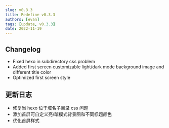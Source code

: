 ```yaml
---
slug: v0.3.3
title: Redefine v0.3.3
authors: [evan]
tags: [update, v0.3.3]
date: 2022-11-19
---
```

## Changelog

- Fixed hexo in subdirectory css problem
- Added first screen customizable light/dark mode background image and different title color
- Optimized first screen style

## 更新日志

- 修复当 hexo 位于域名子目录 css 问题
- 添加首屏可自定义亮/暗模式背景图和不同标题颜色
- 优化首屏样式
